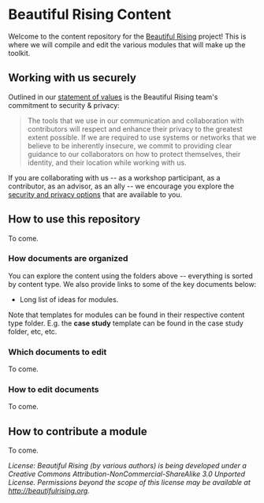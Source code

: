 Beautiful Rising Content
========================

Welcome to the content repository for the [Beautiful Rising](http://beautifulrising.org) project! This is where we will compile and edit the various modules that will make up the toolkit. 

## Working with us securely

Outlined in our [statement of values](statement-of-values-for-beautiful-rising.md) is the Beautiful Rising team's commitment to security & privacy:

> The tools that we use in our communication and collaboration with contributors will respect and enhance their privacy to the greatest extent possible. If we are required to use systems or networks that we believe to be inherently insecure, we commit to providing clear guidance to our collaborators on how to protect themselves, their identity, and their location while working with us.

If you are collaborating with us -- as a workshop participant, as a contributor, as an advisor, as an ally -- we encourage you explore the [security and privacy options](security-and-privacy-options.md) that are available to you.

## How to use this repository

To come.

### How documents are organized

You can explore the content using the folders above -- everything is sorted by content type. We also provide links to some of the key documents below:

* Long list of ideas for modules.

Note that templates for modules can be found in their respective content type folder. E.g. the **case study** template can be found in the case study folder, etc, etc.

### Which documents to edit

To come.

### How to edit documents

To come.

## How to contribute a module

To come.

_License: Beautiful Rising (by various authors) is being developed under a Creative Commons Attribution-NonCommercial-ShareAlike 3.0 Unported License. Permissions beyond the scope of this license may be available at http://beautifulrising.org._
